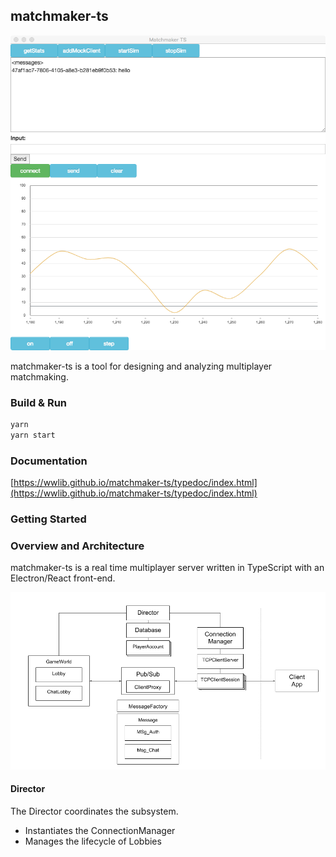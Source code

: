 ## matchmaker-ts

![matchmaker-ts](./docs/img/matchmaker-ts.png)

matchmaker-ts is a tool for designing and analyzing multiplayer matchmaking.  


### Build & Run

```bash
yarn
yarn start
```

### Documentation

[https://wwlib.github.io/matchmaker-ts/typedoc/index.html](https://wwlib.github.io/matchmaker-ts/typedoc/index.html)

### Getting Started


### Overview and Architecture

matchmaker-ts is a real time multiplayer server written in TypeScript with an Electron/React front-end.  

![matchmaker-ts-architecture](./docs/img/matchmaker-ts-architecture.png)

#### Director
The Director coordinates the subsystem.
- Instantiates the ConnectionManager
- Manages the lifecycle of Lobbies
